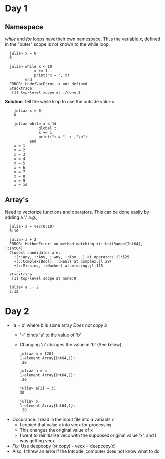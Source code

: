 # Day 1

## Namespace
*while* and *for* loops have their own namespace. Thus the variable *x*, defined in the "outer" scope is not known to the while loop.

      julia> x = 0
      0

      julia> while x < 10
                 x += 1
                 print("x = ", x)
             end
      ERROR: UndefVarError: x not defined
      Stacktrace:
       [1] top-level scope at ./none:2

**Solution** Tell the while loop to use the outside value *x*

        julia> x = 0
        0

        julia> while x < 10
                   global x
                   x += 1
                   print("x = ", x ,"\n")
               end
        x = 1
        x = 2
        x = 3
        x = 4
        x = 5
        x = 6
        x = 7
        x = 8
        x = 9
        x = 10

## Array's
Need to vectorize functions and operators. This can be done easily by adding a '.' *e.g.*,

      julia> a = vec(0:10)
      0:10

      julia> a + 2
      ERROR: MethodError: no method matching +(::UnitRange{Int64}, ::Int64)
      Closest candidates are:
        +(::Any, ::Any, ::Any, ::Any...) at operators.jl:529
        +(::Complex{Bool}, ::Real) at complex.jl:297
        +(::Missing, ::Number) at missing.jl:115
        ...
      Stacktrace:
       [1] top-level scope at none:0

      julia> a .+ 2
      2:12

# Day 2
* 'a = b' where b is some array *Does not copy b*
  * '=' binds 'a' to the value of 'b'
  * Changing 'a' changes the value in 'b' (See below)

        julia> b = [20]
        1-element Array{Int64,1}:
         20

        julia> a = b
        1-element Array{Int64,1}:
         20

        julia> a[1] = 30
        30

        julia> b
        1-element Array{Int64,1}:
         30

* Occurance: I read in the input file into a variable x
  * I copied that value x into vecx for processing
  * This changes the original value of x
  * I went to reinitialize vecx with the supposed original value 'x', and I was getting vecx
* *Fix:* Use deepcopy (or copy) - vecx = deepcopy(x)
* Also, I threw an error if the Intcode_computer does not know what to do
